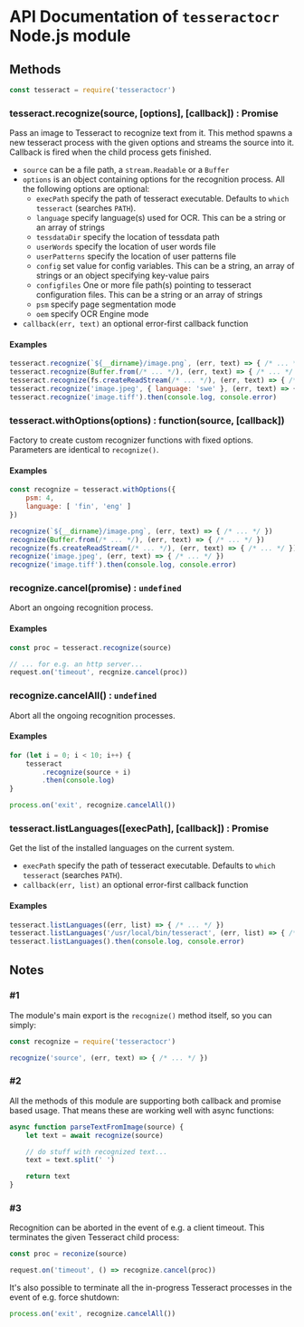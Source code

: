 # API Documentation of `tesseractocr` Node.js module

## Methods

```js
const tesseract = require('tesseractocr')
```

### tesseract.recognize(source, [options], [callback]) : Promise

Pass an image to Tesseract to recognize text from it.
This method spawns a new tesseract process with the given options and streams the source into it.
Callback is fired when the child process gets finished.

* `source` can be a file path, a `stream.Readable` or a `Buffer`
* `options` is an object containing options for the recognition process. All the following options are optional:
    * `execPath` specify the path of tesseract executable. Defaults to `which tesseract` (searches `PATH`).
    * `language` specify language(s) used for OCR. This can be a string or an array of strings
    * `tessdataDir` specify the location of tessdata path
    * `userWords` specify the location of user words file
    * `userPatterns` specify the location of user patterns file
    * `config` set value for config variables. This can be a string, an array of strings or an object specifying key-value pairs
    * `configfiles` One or more file path(s) pointing to tesseract configuration files. This can be a string or an array of strings
    * `psm` specify page segmentation mode
    * `oem` specify OCR Engine mode
* `callback(err, text)` an optional error-first callback function

#### Examples

```js
tesseract.recognize(`${__dirname}/image.png`, (err, text) => { /* ... */ })
tesseract.recognize(Buffer.from(/* ... */), (err, text) => { /* ... */ })
tesseract.recognize(fs.createReadStream(/* ... */), (err, text) => { /* ... */ })
tesseract.recognize('image.jpeg', { language: 'swe' }, (err, text) => { /* ... */ })
tesseract.recognize('image.tiff').then(console.log, console.error)
```

### tesseract.withOptions(options) : function(source, [callback])

Factory to create custom recognizer functions with fixed options.
Parameters are identical to `recognize()`.

#### Examples

```js
const recognize = tesseract.withOptions({
    psm: 4,
    language: [ 'fin', 'eng' ]
})

recognize(`${__dirname}/image.png`, (err, text) => { /* ... */ })
recognize(Buffer.from(/* ... */), (err, text) => { /* ... */ })
recognize(fs.createReadStream(/* ... */), (err, text) => { /* ... */ })
recognize('image.jpeg', (err, text) => { /* ... */ })
recognize('image.tiff').then(console.log, console.error)
```

### recognize.cancel(promise) : `undefined`

Abort an ongoing recognition process.

#### Examples

```js
const proc = tesseract.recognize(source)

// ... for e.g. an http server...
request.on('timeout', recgnize.cancel(proc))
```

### recognize.cancelAll() : `undefined`

Abort all the ongoing recognition processes.

#### Examples

```js
for (let i = 0; i < 10; i++) {
    tesseract
        .recognize(source + i)
        .then(console.log)
}

process.on('exit', recognize.cancelAll())
```

### tesseract.listLanguages([execPath], [callback]) : Promise

Get the list of the installed languages on the current system.

* `execPath` specify the path of tesseract executable. Defaults to `which tesseract` (searches `PATH`).
* `callback(err, list)` an optional error-first callback function

#### Examples

```js
tesseract.listLanguages((err, list) => { /* ... */ })
tesseract.listLanguages('/usr/local/bin/tesseract', (err, list) => { /* ... */ })
tesseract.listLanguages().then(console.log, console.error)
```

## Notes

### #1

The module's main export is the `recognize()` method itself, so you can simply:

```js
const recognize = require('tesseractocr')

recognize('source', (err, text) => { /* ... */ })
```

### #2

All the methods of this module are supporting both callback and promise based usage.
That means these are working well with async functions:

```js
async function parseTextFromImage(source) {
    let text = await recognize(source)

    // do stuff with recognized text...
    text = text.split(' ')

    return text
}
```  

### #3

Recognition can be aborted in the event of e.g. a client timeout. This terminates the given Tesseract child process:

```js
const proc = reconize(source)

request.on('timeout', () => recognize.cancel(proc))
```

It's also possible to terminate all the in-progress Tesseract processes in the event of e.g. force shutdown:

```js
process.on('exit', recognize.cancelAll())
```
